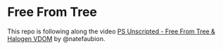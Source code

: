 # Free From Tree

This repo is following along the video [PS Unscripted - Free From Tree & Halogen VDOM](https://www.youtube.com/watch?v=eKkxmVFcd74) by @natefaubion.
